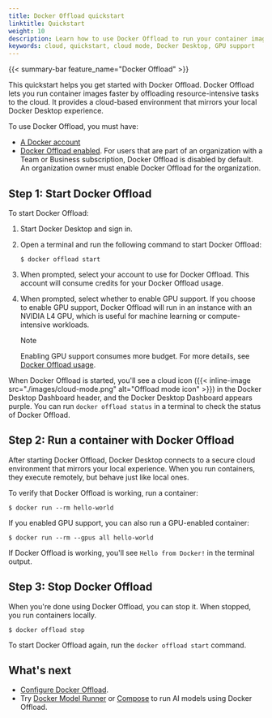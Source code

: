 ```yaml
---
title: Docker Offload quickstart
linktitle: Quickstart
weight: 10
description: Learn how to use Docker Offload to run your container images faster.
keywords: cloud, quickstart, cloud mode, Docker Desktop, GPU support
---
```


{{< summary-bar feature_name="Docker Offload" >}}

This quickstart helps you get started with Docker Offload. Docker Offload lets
you run container images faster by offloading resource-intensive tasks
to the cloud. It provides a cloud-based environment that mirrors your local
Docker Desktop experience.

To use Docker Offload, you must have:

   - [A Docker account](/accounts/create-account/)
   - [Docker Offload enabled](./configuration.md#offload-access). For users that
     are part of an organization with a Team or Business subscription, Docker
     Offload is disabled by default. An organization owner must enable Docker
     Offload for the organization.

## Step 1: Start Docker Offload

To start Docker Offload:

1. Start Docker Desktop and sign in.
2. Open a terminal and run the following command to start Docker Offload:

   ```console
   $ docker offload start
   ```

3. When prompted, select your account to use for Docker Offload. This account
   will consume credits for your Docker Offload usage.

4. When prompted, select whether to enable GPU support. If you choose to enable
   GPU support, Docker Offload will run in an instance with an NVIDIA L4 GPU,
   which is useful for machine learning or compute-intensive workloads.

   > [!NOTE]
   >
   > Enabling GPU support consumes more budget. For more details, see [Docker
   > Offload usage](/offload/usage/).

When Docker Offload is started, you'll see a cloud icon ({{< inline-image
src="./images/cloud-mode.png" alt="Offload mode icon" >}})
in the Docker Desktop Dashboard header, and the Docker Desktop Dashboard appears purple.
You can run `docker offload status` in a terminal to check the status of
Docker Offload.

## Step 2: Run a container with Docker Offload

After starting Docker Offload, Docker Desktop connects to a secure cloud
environment that mirrors your local experience. When you run containers, they
execute remotely, but behave just like local ones.

To verify that Docker Offload is working, run a container:

```console
$ docker run --rm hello-world
```

If you enabled GPU support, you can also run a GPU-enabled container:

```console
$ docker run --rm --gpus all hello-world
```

If Docker Offload is working, you'll see `Hello from Docker!` in the terminal output.

## Step 3: Stop Docker Offload

When you're done using Docker Offload, you can stop it. When stopped, you run
containers locally.

```console
$ docker offload stop
```

To start Docker Offload again, run the `docker offload start` command.

## What's next

- [Configure Docker Offload](configuration.md).
- Try [Docker Model Runner](../ai/model-runner/_index.md) or
  [Compose](../ai/compose/models-and-compose.md) to run AI models using Docker Offload.